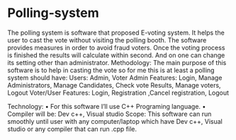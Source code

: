# Polling-system
The polling system is software that proposed E-voting system. It helps the user to cast the vote without visiting the polling booth. The software provides measures in order to avoid fraud voters. Once the voting process is finished the results will calculate within second. And on one can change its setting other than administrator.
Methodology:
The main purpose of this software is to help in casting the vote so for me this is at least a polling system should have: 
Users: 	Admin, Voter
Admin Features: Login, Manage Administrators,	Manage Candidates,	Check vote Results,	Manage voters,	Logout
Voter/User Features: Login, Registration ,Cancel registration, Logout

Technology:
•	For this software I’ll use C++ Programing language.
•	Compiler will be: Dev c++, Visual studio
Scope:
This software can run smoothly until user with any computer/laptop which have Dev c++, Visual studio or any compiler that can run .cpp file.  

